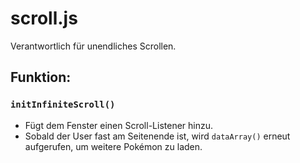 # scroll.js

Verantwortlich für unendliches Scrollen.

## Funktion:

### `initInfiniteScroll()`
- Fügt dem Fenster einen Scroll-Listener hinzu.
- Sobald der User fast am Seitenende ist, wird `dataArray()` erneut aufgerufen, um weitere Pokémon zu laden.
